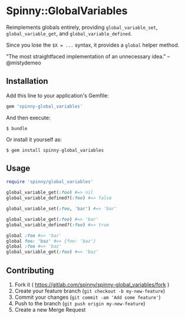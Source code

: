 # Spinny::GlobalVariables

Reimplements globals entirely, providing `global_variable_set`, `global_variable_get`, and `global_variable_defined`.

Since you lose the `$X = ...` syntax, it provides a `global` helper method.

"The most straightfaced implementation of an unnecessary idea." –@mistydemeo

## Installation

Add this line to your application's Gemfile:

```ruby
gem 'spinny-global_variables'
```

And then execute:

    $ bundle

Or install it yourself as:

    $ gem install spinny-global_variables

## Usage

```ruby
require 'spinny/global_variables'

global_variable_get(:foo) #=> nil
global_variable_defined?(:foo) #=> false

global_variable_set(:foo, 'bar') #=> 'bar'

global_variable_get(:foo) #=> 'bar'
global_variable_defined?(:foo) #=> true

global :foo #=> 'bar'
global foo: 'baz' #=> {foo: 'baz'}
global :foo #=> 'baz'
global_variable_get(:foo) #=> 'baz'
```

## Contributing

1. Fork it ( https://gitlab.com/spinny/spinny-global_variables/fork )
2. Create your feature branch (`git checkout -b my-new-feature`)
3. Commit your changes (`git commit -am 'Add some feature'`)
4. Push to the branch (`git push origin my-new-feature`)
5. Create a new Merge Request
